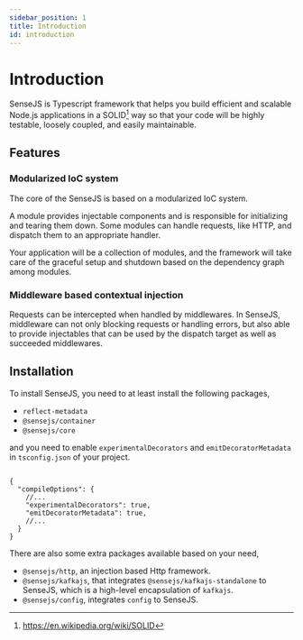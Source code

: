 ```yaml
---
sidebar_position: 1
title: Introduction
id: introduction
---
```


# Introduction

SenseJS is Typescript framework that helps you build efficient and scalable Node.js applications in a SOLID[^1] way so
that your code will be highly testable, loosely coupled, and easily maintainable.

## Features

### Modularized IoC system

The core of the SenseJS is based on a modularized IoC system.

A module provides injectable components and is responsible for initializing and tearing them down. Some modules can
handle requests, like HTTP, and dispatch them to an appropriate handler.

Your application will be a collection of modules, and the framework will take care of the graceful setup and shutdown
based on the dependency graph among modules.

### Middleware based contextual injection

Requests can be intercepted when handled by middlewares. In SenseJS, middleware can not only blocking requests or
handling errors, but also able to provide injectables that can be used by the dispatch target as well as succeeded
middlewares.

## Installation

To install SenseJS, you need to at least install the following packages,

- `reflect-metadata`
- `@sensejs/container`
- `@sensejs/core`

and you need to enable `experimentalDecorators` and `emitDecoratorMetadata` in `tsconfig.json` of your project.

```json5

{
  "compileOptions": {
    //...
    "experimentalDecorators": true,
    "emitDecoratorMetadata": true,
    //...
  }
}

```


There are also some extra packages available based on your need,

- `@sensejs/http`, an injection based Http framework.
- `@sensejs/kafkajs`, that integrates `@sensejs/kafkajs-standalone` to SenseJS, which is a high-level encapsulation of `kafkajs`.
- `@sensejs/config`, integrates `config` to SenseJS.


[^1]: https://en.wikipedia.org/wiki/SOLID
